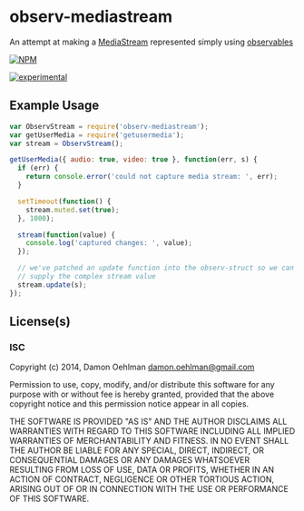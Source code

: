 # observ-mediastream

An attempt at making a [MediaStream](http://www.w3.org/TR/mediacapture-streams/#mediastream)
represented simply using [observables](https://github.com/Raynos/observ)


[![NPM](https://nodei.co/npm/observ-mediastream.png)](https://nodei.co/npm/observ-mediastream/)

[![experimental](https://img.shields.io/badge/stability-experimental-red.svg)](https://github.com/dominictarr/stability#experimental) 

## Example Usage

```js
var ObservStream = require('observ-mediastream');
var getUserMedia = require('getusermedia');
var stream = ObservStream();

getUserMedia({ audio: true, video: true }, function(err, s) {
  if (err) {
    return console.error('could not capture media stream: ', err);
  }

  setTimeout(function() {
    stream.muted.set(true);
  }, 1000);

  stream(function(value) {
    console.log('captured changes: ', value);
  });

  // we've patched an update function into the observ-struct so we can
  // supply the complex stream value
  stream.update(s);
});

```

## License(s)

### ISC

Copyright (c) 2014, Damon Oehlman <damon.oehlman@gmail.com>

Permission to use, copy, modify, and/or distribute this software for any
purpose with or without fee is hereby granted, provided that the above
copyright notice and this permission notice appear in all copies.

THE SOFTWARE IS PROVIDED "AS IS" AND THE AUTHOR DISCLAIMS ALL WARRANTIES WITH
REGARD TO THIS SOFTWARE INCLUDING ALL IMPLIED WARRANTIES OF MERCHANTABILITY
AND FITNESS. IN NO EVENT SHALL THE AUTHOR BE LIABLE FOR ANY SPECIAL, DIRECT,
INDIRECT, OR CONSEQUENTIAL DAMAGES OR ANY DAMAGES WHATSOEVER RESULTING FROM
LOSS OF USE, DATA OR PROFITS, WHETHER IN AN ACTION OF CONTRACT, NEGLIGENCE OR
OTHER TORTIOUS ACTION, ARISING OUT OF OR IN CONNECTION WITH THE USE OR
PERFORMANCE OF THIS SOFTWARE.
